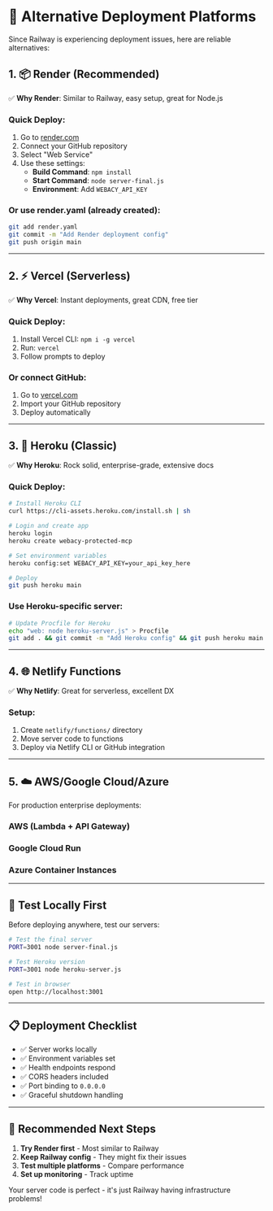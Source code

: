 # 🚀 Alternative Deployment Platforms

Since Railway is experiencing deployment issues, here are reliable alternatives:

## 1. 📦 **Render (Recommended)**

✅ **Why Render**: Similar to Railway, easy setup, great for Node.js

### Quick Deploy:
1. Go to [render.com](https://render.com)
2. Connect your GitHub repository
3. Select "Web Service"
4. Use these settings:
   - **Build Command**: `npm install`
   - **Start Command**: `node server-final.js`
   - **Environment**: Add `WEBACY_API_KEY`

### Or use render.yaml (already created):
```bash
git add render.yaml
git commit -m "Add Render deployment config"
git push origin main
```

---

## 2. ⚡ **Vercel (Serverless)**

✅ **Why Vercel**: Instant deployments, great CDN, free tier

### Quick Deploy:
1. Install Vercel CLI: `npm i -g vercel`
2. Run: `vercel`
3. Follow prompts to deploy

### Or connect GitHub:
1. Go to [vercel.com](https://vercel.com)
2. Import your GitHub repository
3. Deploy automatically

---

## 3. 🚀 **Heroku (Classic)**

✅ **Why Heroku**: Rock solid, enterprise-grade, extensive docs

### Quick Deploy:
```bash
# Install Heroku CLI
curl https://cli-assets.heroku.com/install.sh | sh

# Login and create app
heroku login
heroku create webacy-protected-mcp

# Set environment variables
heroku config:set WEBACY_API_KEY=your_api_key_here

# Deploy
git push heroku main
```

### Use Heroku-specific server:
```bash
# Update Procfile for Heroku
echo "web: node heroku-server.js" > Procfile
git add . && git commit -m "Add Heroku config" && git push heroku main
```

---

## 4. 🌐 **Netlify Functions**

✅ **Why Netlify**: Great for serverless, excellent DX

### Setup:
1. Create `netlify/functions/` directory
2. Move server code to functions
3. Deploy via Netlify CLI or GitHub integration

---

## 5. ☁️ **AWS/Google Cloud/Azure**

For production enterprise deployments:

### AWS (Lambda + API Gateway)
### Google Cloud Run  
### Azure Container Instances

---

## 🧪 **Test Locally First**

Before deploying anywhere, test our servers:

```bash
# Test the final server
PORT=3001 node server-final.js

# Test Heroku version
PORT=3001 node heroku-server.js

# Test in browser
open http://localhost:3001
```

---

## 📋 **Deployment Checklist**

- ✅ Server works locally
- ✅ Environment variables set
- ✅ Health endpoints respond
- ✅ CORS headers included
- ✅ Port binding to `0.0.0.0`
- ✅ Graceful shutdown handling

---

## 🎯 **Recommended Next Steps**

1. **Try Render first** - Most similar to Railway
2. **Keep Railway config** - They might fix their issues
3. **Test multiple platforms** - Compare performance
4. **Set up monitoring** - Track uptime

Your server code is perfect - it's just Railway having infrastructure problems! 
